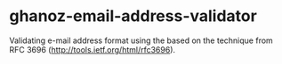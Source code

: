 ghanoz-email-address-validator
==============================

Validating e-mail address format using the based on the technique from RFC 3696
(http://tools.ietf.org/html/rfc3696).